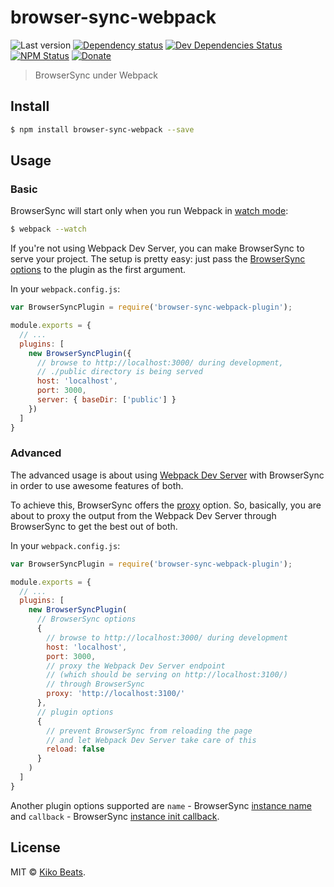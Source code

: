 # browser-sync-webpack

![Last version](https://img.shields.io/github/tag/Kikobeats/browser-sync-webpack.svg?style=flat-square)
[![Dependency status](https://img.shields.io/david/Kikobeats/browser-sync-webpack.svg?style=flat-square)](https://david-dm.org/Kikobeats/browser-sync-webpack)
[![Dev Dependencies Status](https://img.shields.io/david/dev/Kikobeats/browser-sync-webpack.svg?style=flat-square)](https://david-dm.org/Kikobeats/browser-sync-webpack#info=devDependencies)
[![NPM Status](https://img.shields.io/npm/dm/browser-sync-webpack.svg?style=flat-square)](https://www.npmjs.org/package/browser-sync-webpack)
[![Donate](https://img.shields.io/badge/donate-paypal-blue.svg?style=flat-square)](https://paypal.me/Kikobeats)

> BrowserSync under Webpack

## Install

```bash
$ npm install browser-sync-webpack --save
```

## Usage

### Basic

BrowserSync will start only when you run Webpack in [watch mode](http://webpack.github.io/docs/tutorials/getting-started/#watch-mode):

```bash
$ webpack --watch
```

If you're not using Webpack Dev Server, you can make BrowserSync to serve your project.
The setup is pretty easy: just pass the [BrowserSync options](http://www.browsersync.io/docs/options/) to the plugin as the first argument.

In your `webpack.config.js`:

```javascript
var BrowserSyncPlugin = require('browser-sync-webpack-plugin');

module.exports = {
  // ...
  plugins: [
    new BrowserSyncPlugin({
      // browse to http://localhost:3000/ during development,
      // ./public directory is being served
      host: 'localhost',
      port: 3000,
      server: { baseDir: ['public'] }
    })
  ]
}
```

### Advanced

The advanced usage is about using [Webpack Dev Server](https://github.com/webpack/webpack-dev-server) with BrowserSync in order to use awesome features of both.

To achieve this, BrowserSync offers the [proxy](http://www.browsersync.io/docs/options/#option-proxy) option.
So, basically, you are about to proxy the output from the Webpack Dev Server through BrowserSync to get the best out of both.

In your `webpack.config.js`:

```javascript
var BrowserSyncPlugin = require('browser-sync-webpack-plugin');

module.exports = {
  // ...
  plugins: [
    new BrowserSyncPlugin(
      // BrowserSync options
      {
        // browse to http://localhost:3000/ during development
        host: 'localhost',
        port: 3000,
        // proxy the Webpack Dev Server endpoint
        // (which should be serving on http://localhost:3100/)
        // through BrowserSync
        proxy: 'http://localhost:3100/'
      },
      // plugin options
      {
        // prevent BrowserSync from reloading the page
        // and let Webpack Dev Server take care of this
        reload: false
      }
    )
  ]
}
```

Another plugin options supported are `name` - BrowserSync [instance name](http://www.browsersync.io/docs/api/#api-name)
and `callback` - BrowserSync [instance init callback](http://www.browsersync.io/docs/api/#api-cb).

## License

MIT © [Kiko Beats](https://github.com/Kikobeats).

